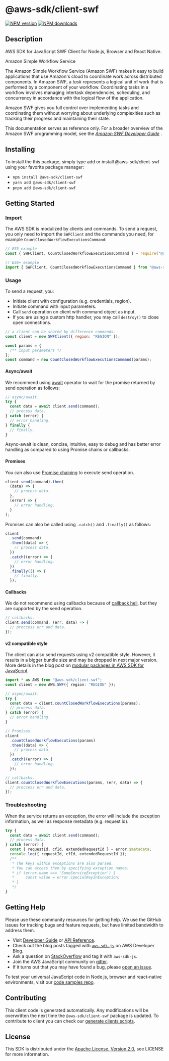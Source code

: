 # @aws-sdk/client-swf

[![NPM version](https://img.shields.io/npm/v/@aws-sdk/client-swf/latest.svg)](https://www.npmjs.com/package/@aws-sdk/client-swf)
[![NPM downloads](https://img.shields.io/npm/dm/@aws-sdk/client-swf.svg)](https://www.npmjs.com/package/@aws-sdk/client-swf)

## Description

AWS SDK for JavaScript SWF Client for Node.js, Browser and React Native.

<fullname>Amazon Simple Workflow Service</fullname>

<p>The Amazon Simple Workflow Service (Amazon SWF) makes it easy to build applications that use Amazon's cloud to
coordinate work across distributed components. In Amazon SWF, a <i>task</i>
represents a logical unit of work that is performed by a component of your workflow.
Coordinating tasks in a workflow involves managing intertask dependencies, scheduling, and
concurrency in accordance with the logical flow of the application.</p>

<p>Amazon SWF gives you full control over implementing tasks and coordinating them without
worrying about underlying complexities such as tracking their progress and maintaining their
state.</p>

<p>This documentation serves as reference only. For a broader overview of the Amazon SWF
programming model, see the <i>
<a href="https://docs.aws.amazon.com/amazonswf/latest/developerguide/">Amazon SWF Developer Guide</a>
</i>.</p>

## Installing

To install the this package, simply type add or install @aws-sdk/client-swf
using your favorite package manager:

- `npm install @aws-sdk/client-swf`
- `yarn add @aws-sdk/client-swf`
- `pnpm add @aws-sdk/client-swf`

## Getting Started

### Import

The AWS SDK is modulized by clients and commands.
To send a request, you only need to import the `SWFClient` and
the commands you need, for example `CountClosedWorkflowExecutionsCommand`:

```js
// ES5 example
const { SWFClient, CountClosedWorkflowExecutionsCommand } = require("@aws-sdk/client-swf");
```

```ts
// ES6+ example
import { SWFClient, CountClosedWorkflowExecutionsCommand } from "@aws-sdk/client-swf";
```

### Usage

To send a request, you:

- Initiate client with configuration (e.g. credentials, region).
- Initiate command with input parameters.
- Call `send` operation on client with command object as input.
- If you are using a custom http handler, you may call `destroy()` to close open connections.

```js
// a client can be shared by difference commands.
const client = new SWFClient({ region: "REGION" });

const params = {
  /** input parameters */
};
const command = new CountClosedWorkflowExecutionsCommand(params);
```

#### Async/await

We recommend using [await](https://developer.mozilla.org/en-US/docs/Web/JavaScript/Reference/Operators/await)
operator to wait for the promise returned by send operation as follows:

```js
// async/await.
try {
  const data = await client.send(command);
  // process data.
} catch (error) {
  // error handling.
} finally {
  // finally.
}
```

Async-await is clean, concise, intuitive, easy to debug and has better error handling
as compared to using Promise chains or callbacks.

#### Promises

You can also use [Promise chaining](https://developer.mozilla.org/en-US/docs/Web/JavaScript/Guide/Using_promises#chaining)
to execute send operation.

```js
client.send(command).then(
  (data) => {
    // process data.
  },
  (error) => {
    // error handling.
  }
);
```

Promises can also be called using `.catch()` and `.finally()` as follows:

```js
client
  .send(command)
  .then((data) => {
    // process data.
  })
  .catch((error) => {
    // error handling.
  })
  .finally(() => {
    // finally.
  });
```

#### Callbacks

We do not recommend using callbacks because of [callback hell](http://callbackhell.com/),
but they are supported by the send operation.

```js
// callbacks.
client.send(command, (err, data) => {
  // proccess err and data.
});
```

#### v2 compatible style

The client can also send requests using v2 compatible style.
However, it results in a bigger bundle size and may be dropped in next major version. More details in the blog post
on [modular packages in AWS SDK for JavaScript](https://aws.amazon.com/blogs/developer/modular-packages-in-aws-sdk-for-javascript/)

```ts
import * as AWS from "@aws-sdk/client-swf";
const client = new AWS.SWF({ region: "REGION" });

// async/await.
try {
  const data = client.countClosedWorkflowExecutions(params);
  // process data.
} catch (error) {
  // error handling.
}

// Promises.
client
  .countClosedWorkflowExecutions(params)
  .then((data) => {
    // process data.
  })
  .catch((error) => {
    // error handling.
  });

// callbacks.
client.countClosedWorkflowExecutions(params, (err, data) => {
  // proccess err and data.
});
```

### Troubleshooting

When the service returns an exception, the error will include the exception information,
as well as response metadata (e.g. request id).

```js
try {
  const data = await client.send(command);
  // process data.
} catch (error) {
  const { requestId, cfId, extendedRequestId } = error.$metadata;
  console.log({ requestId, cfId, extendedRequestId });
  /**
   * The keys within exceptions are also parsed.
   * You can access them by specifying exception names:
   * if (error.name === 'SomeServiceException') {
   *     const value = error.specialKeyInException;
   * }
   */
}
```

## Getting Help

Please use these community resources for getting help.
We use the GitHub issues for tracking bugs and feature requests, but have limited bandwidth to address them.

- Visit [Developer Guide](https://docs.aws.amazon.com/sdk-for-javascript/v3/developer-guide/welcome.html)
  or [API Reference](https://docs.aws.amazon.com/AWSJavaScriptSDK/v3/latest/index.html).
- Check out the blog posts tagged with [`aws-sdk-js`](https://aws.amazon.com/blogs/developer/tag/aws-sdk-js/)
  on AWS Developer Blog.
- Ask a question on [StackOverflow](https://stackoverflow.com/questions/tagged/aws-sdk-js) and tag it with `aws-sdk-js`.
- Join the AWS JavaScript community on [gitter](https://gitter.im/aws/aws-sdk-js-v3).
- If it turns out that you may have found a bug, please [open an issue](https://github.com/aws/aws-sdk-js-v3/issues/new/choose).

To test your universal JavaScript code in Node.js, browser and react-native environments,
visit our [code samples repo](https://github.com/aws-samples/aws-sdk-js-tests).

## Contributing

This client code is generated automatically. Any modifications will be overwritten the next time the `@aws-sdk/client-swf` package is updated.
To contribute to client you can check our [generate clients scripts](https://github.com/aws/aws-sdk-js-v3/tree/master/scripts/generate-clients).

## License

This SDK is distributed under the
[Apache License, Version 2.0](http://www.apache.org/licenses/LICENSE-2.0),
see LICENSE for more information.

